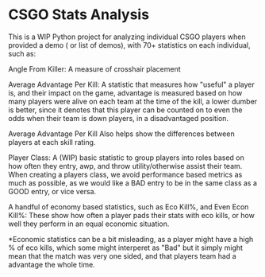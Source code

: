# CSGO Stats Analysis
This is a WIP Python project for analyzing individual CSGO players when provided a demo ( or list of demos), with 70+ statistics on each individual, such as:

Angle From Killer: A measure of crosshair placement

Average Advantage Per Kill: A statistic that measures how "useful" a player is, and their impact on the game, advantage is measured based on how many players were alive on each team at the time of the kill, a lower dumber is better, since it denotes that this player can be counted on to even the odds when their team is down players, in a disadvantaged position. 

Average Advantage Per Kill Also helps show the differences between players at each skill rating.

Player Class: A (WIP) basic statistic to group players into roles based on how often they entry, awp, and throw utility/otherwise assist their team. When creating a players class, we avoid performance based metrics as much as possible, as we would like a BAD entry to be in the same class as a GOOD entry, or vice versa.

A handful of economy based statistics, such as Eco Kill%, and Even Econ Kill%: These show how often a player pads their stats with eco kills, or how well they perform in an equal economic situation.

*Economic statistics can be a bit misleading, as a player might have a high % of eco kills, which some might interperet as "Bad" but it simply might mean that the match was very one sided, and that players team had a advantage the whole time.

